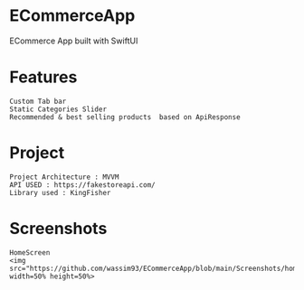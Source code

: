 # ECommerceApp
ECommerce App built with SwiftUI

# Features
    Custom Tab bar
    Static Categories Slider
    Recommended & best selling products  based on ApiResponse
    
    
# Project 
    Project Architecture : MVVM
    API USED : https://fakestoreapi.com/
    Library used : KingFisher
    
# Screenshots

    HomeScreen 
    <img src="https://github.com/wassim93/ECommerceApp/blob/main/Screenshots/home.gif" width=50% height=50%>
    
    
    
    
    
